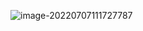 ![image-20220707111727787](C:\Users\HP\AppData\Roaming\Typora\typora-user-images\image-20220707111727787.png)
